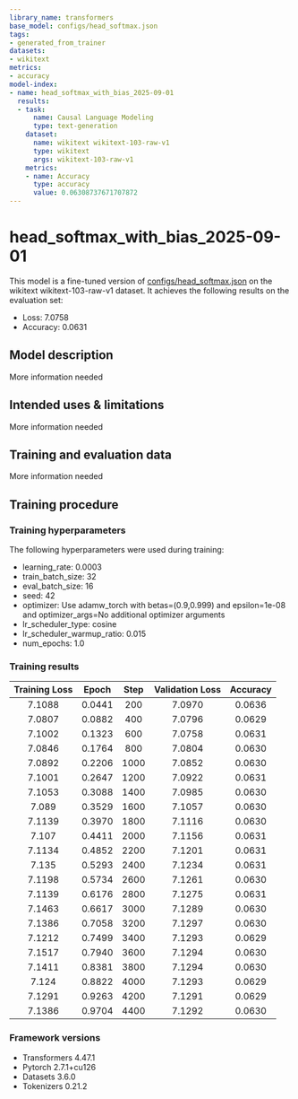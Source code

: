 ```yaml
---
library_name: transformers
base_model: configs/head_softmax.json
tags:
- generated_from_trainer
datasets:
- wikitext
metrics:
- accuracy
model-index:
- name: head_softmax_with_bias_2025-09-01
  results:
  - task:
      name: Causal Language Modeling
      type: text-generation
    dataset:
      name: wikitext wikitext-103-raw-v1
      type: wikitext
      args: wikitext-103-raw-v1
    metrics:
    - name: Accuracy
      type: accuracy
      value: 0.06308737671707872
---
```


<!-- This model card has been generated automatically according to the information the Trainer had access to. You
should probably proofread and complete it, then remove this comment. -->

# head_softmax_with_bias_2025-09-01

This model is a fine-tuned version of [configs/head_softmax.json](https://huggingface.co/configs/head_softmax.json) on the wikitext wikitext-103-raw-v1 dataset.
It achieves the following results on the evaluation set:
- Loss: 7.0758
- Accuracy: 0.0631

## Model description

More information needed

## Intended uses & limitations

More information needed

## Training and evaluation data

More information needed

## Training procedure

### Training hyperparameters

The following hyperparameters were used during training:
- learning_rate: 0.0003
- train_batch_size: 32
- eval_batch_size: 16
- seed: 42
- optimizer: Use adamw_torch with betas=(0.9,0.999) and epsilon=1e-08 and optimizer_args=No additional optimizer arguments
- lr_scheduler_type: cosine
- lr_scheduler_warmup_ratio: 0.015
- num_epochs: 1.0

### Training results

| Training Loss | Epoch  | Step | Validation Loss | Accuracy |
|:-------------:|:------:|:----:|:---------------:|:--------:|
| 7.1088        | 0.0441 | 200  | 7.0970          | 0.0636   |
| 7.0807        | 0.0882 | 400  | 7.0796          | 0.0629   |
| 7.1002        | 0.1323 | 600  | 7.0758          | 0.0631   |
| 7.0846        | 0.1764 | 800  | 7.0804          | 0.0630   |
| 7.0892        | 0.2206 | 1000 | 7.0852          | 0.0630   |
| 7.1001        | 0.2647 | 1200 | 7.0922          | 0.0631   |
| 7.1053        | 0.3088 | 1400 | 7.0985          | 0.0630   |
| 7.089         | 0.3529 | 1600 | 7.1057          | 0.0630   |
| 7.1139        | 0.3970 | 1800 | 7.1116          | 0.0630   |
| 7.107         | 0.4411 | 2000 | 7.1156          | 0.0631   |
| 7.1134        | 0.4852 | 2200 | 7.1201          | 0.0631   |
| 7.135         | 0.5293 | 2400 | 7.1234          | 0.0631   |
| 7.1198        | 0.5734 | 2600 | 7.1261          | 0.0630   |
| 7.1139        | 0.6176 | 2800 | 7.1275          | 0.0631   |
| 7.1463        | 0.6617 | 3000 | 7.1289          | 0.0630   |
| 7.1386        | 0.7058 | 3200 | 7.1297          | 0.0630   |
| 7.1212        | 0.7499 | 3400 | 7.1293          | 0.0629   |
| 7.1517        | 0.7940 | 3600 | 7.1294          | 0.0630   |
| 7.1411        | 0.8381 | 3800 | 7.1294          | 0.0630   |
| 7.124         | 0.8822 | 4000 | 7.1293          | 0.0629   |
| 7.1291        | 0.9263 | 4200 | 7.1291          | 0.0629   |
| 7.1386        | 0.9704 | 4400 | 7.1292          | 0.0630   |


### Framework versions

- Transformers 4.47.1
- Pytorch 2.7.1+cu126
- Datasets 3.6.0
- Tokenizers 0.21.2
